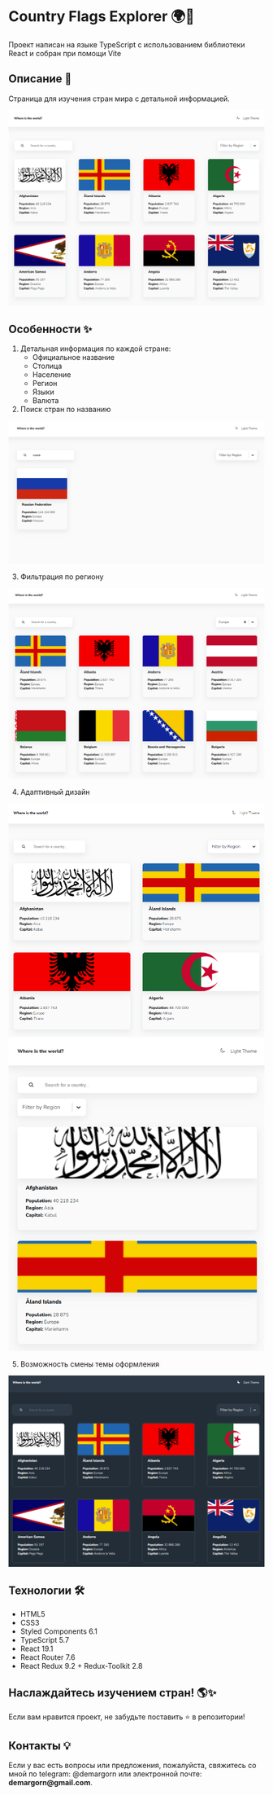 # Country Flags Explorer 🌍🚩

Проект написан на языке TypeScript с использованием библиотеки React и собран при помощи Vite

## Описание 🚀

Страница для изучения стран мира с детальной информацией.

![start page](public/start-page.png)

## Особенности ✨

1. Детальная информация по каждой стране:
   -  Официальное название
   -  Столица
   -  Население
   -  Регион
   -  Языки
   -  Валюта
2. Поиск стран по названию

![search](public/search.png)

3. Фильтрация по региону

![filter](public/filter.png)

4. Адаптивный дизайн

![2 columns](<public/2 columns.png>) ![1 column](<public/1 column.png>)

5. Возможность смены темы оформления

![dark theme](public/start-page_dark-theme.png)

## Технологии 🛠️

-  HTML5
-  CSS3
-  Styled Components 6.1
-  TypeScript 5.7
-  React 19.1
-  React Router 7.6
-  React Redux 9.2 + Redux-Toolkit 2.8

## Наслаждайтесь изучением стран! 🌎✨

Если вам нравится проект, не забудьте поставить ⭐ в репозитории!

## Контакты 💡

Если у вас есть вопросы или предложения, пожалуйста, свяжитесь со мной по telegram: @demargorn или электронной почте: __demargorn@gmail.com__.
